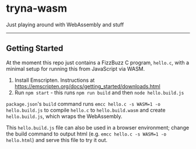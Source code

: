 # tryna-wasm

Just playing around with WebAssembly and stuff

---

## Getting Started

At the moment this repo just contains a FizzBuzz C program, `hello.c`, with a minimal setup for running this from JavaScript via WASM.

1. Install Emscripten. Instructions at https://emscripten.org/docs/getting_started/downloads.html
2. Run `npm start` - this runs `npm run build` and then `node hello.build.js`

`package.json`'s `build` command runs `emcc hello.c -s WASM=1 -o hello.build.js` to compile `hello.c` to `hello.build.wasm` and create `hello.build.js`, which wraps the WebAssembly.

This `hello.build.js` file can also be used in a browser environment; change the build command to output html (e.g. `emcc hello.c -s WASM=1 -o hello.html`) and serve this file to try it out.
